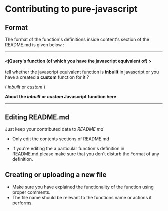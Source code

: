 # Contributing to pure-javascript

## Format
 
The format of the function's definitions inside content's section of the README.md is given below : 

----------------------------------------------------

#### <jQuery's function (of which you have the javascript equivalent of) >
 
tell whether the javascript equivalent function is **inbuilt** in javascript or you have a created a  **custom** function for it  ?

( _inbuilt_ or _custom_ )

**About the _inbuilt_ or _custom_ Javascript function here**

--------------------------------------------------------


## Editing README.md

Just keep your contributed data to *README.md* 

- Only edit the contents sections of README.md

- If you're editing the a particular function's definition in README.md,please make sure that you don't disturb the Format of any definition.

## Creating or uploading a new file

- Make sure you have explained the functionality of the function using proper comments.
- The file name should be relevant to the functions name or actions it performs.

